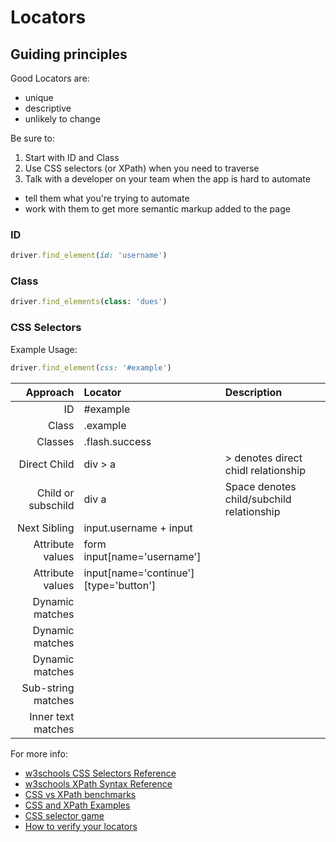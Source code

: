 # Locators

## Guiding principles

Good Locators are:

+ unique
+ descriptive
+ unlikely to change

Be sure to:

1. Start with ID and Class
2. Use CSS selectors (or XPath) when you need to traverse
3. Talk with a developer on your team when the app is hard to automate
  + tell them what you're trying to automate
  + work with them to get more semantic markup added to the page

### ID 

```ruby
driver.find_element(id: 'username')
```

### Class

```ruby
driver.find_elements(class: 'dues')
```

### CSS Selectors

Example Usage:

```ruby
driver.find_element(css: '#example')
```

| Approach            | Locator                               | Description                                 |
| -------------------: | :-------------                       | :--------------                             |
| ID                  | #example                              |                                             |
| Class               | .example                              |                                             |
| Classes             | .flash.success                        |                                             |
| Direct Child        | div > a                               | > denotes direct chidl relationship         |
| Child or subschild  | div a                                 | Space denotes child/subchild relationship   |
| Next Sibling        | input.username + input                |                                             |
| Attribute values    | form input[name='username']           |                                             |
| Attribute values    | input[name='continue'][type='button'] |                                             |
| Dynamic matches     |                                       |                                             |
| Dynamic matches     |                                       |                                             |
| Dynamic matches     |                                       |                                             |
| Sub-string matches  |                                       |                                             |
| Inner text matches  |                                       |                                             |

For more info:

+ [w3schools CSS Selectors Reference](http://www.w3schools.com/cssref/css_selectors.asp)
+ [w3schools XPath Syntax Reference](http://www.w3schools.com/xpath/xpath_syntax.asp)
+ [CSS vs XPath benchmarks](http://bit.ly/seleniumbenchmarks)
+ [CSS and XPath Examples](http://bit.ly/cssxpathexamples)
+ [CSS selector game](http://bit.ly/locatorgame)
+ [How to verify your locators](http://bit.ly/verifyinglocators)
